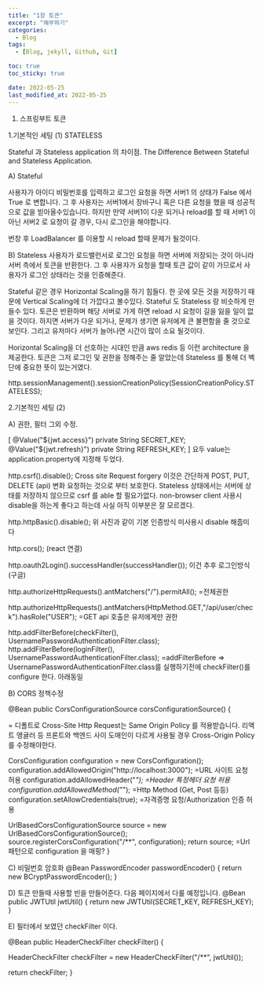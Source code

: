 ```yaml
---
title: "1장 토큰"
excerpt: "해부하기"
categories:
  - Blog
tags:
  - [Blog, jekyll, Github, Git]

toc: true
toc_sticky: true

date: 2022-05-25
last_modified_at: 2022-05-25
---
```


1. 스프링부트 토큰

1.기본적인 세팅 (1)
STATELESS

Stateful 과 Stateless application 의 차이점.
The Difference Between Stateful and Stateless Application.

A) Stateful

사용자가 아이디 비밀번호를 입력하고 로그인 요청을 하면 서버1 의 상태가 False 에서 True 로 변합니다.
그 후 사용자는 서버1에서 장바구니 혹은 다른 요청을 했을 때 성공적으로 값을 빋아올수있습니다.
하지만 만약 서버1이 다운 되거나 reload를 할 때 서버1 이 아닌 서버2 로 요청이 갈 경우, 다시 로그인을 해야합니다.

번창 후 LoadBalancer 를 이용할 시 reload 할때 문제가 될것이다.

B) Stateless
사용자가 로드밸런서로 로그인 요청을 하면 서버에 저장되는 것이 아니라 서버 측에서 토큰을 반환한다.
그 후 사용자가 요청을 할때 토큰 값이 같이 가므로서 사용자가 로그인 상태라는 것을 인증해준다.

Stateful 같은 경우 Horizontal Scaling을 하기 힘들다. 한 곳에 모든 것을 저장하기 때문에 Vertical Scaling에 더 가깝다고 볼수있다.
Stateful 도 Stateless 랑 비슷하게 만들수 있다. 토큰은 반환하며 해당 서버로 가게 하면 reload 시 요청이 길을 잃을 일이 없을 것이다.
하지면 서버가 다운 되거나, 문제가 생기면 유저에게 큰 불편함을 줄 것으로 보인다. 그리고 유저마다 서버가 늘어나면 시간이 많이 소요 될것이다.

Horizontal Scaling을 더 선호하는 시대인 만큼 aws redis 등 이런 architecture 을 제공한다.
토큰은 그저 로그인 및 권한을 정해주는 줄 알았는데 Stateless 를 통해 더 벡단에 중요한 뜻이 있는거였다.

http.sessionManagement().sessionCreationPolicy(SessionCreationPolicy.STATELESS);

2.기본적인 세팅 (2)

A) 권한, 필터 그외 수정.

[ @Value("${jwt.access}")
private String SECRET_KEY;
@Value("${jwt.refresh}")
private String REFRESH_KEY; ]
요두 value는 application.property에 지정해 두었다.

http.csrf().disable();
Cross site Request forgery
이것은 간단하게 POST, PUT, DELETE (api) 변화 요청하는 것으로 부터 보호한다.
Stateless 상태에서는 서버에 상태를 저장하지 않으므로 csrf 를 able 할 필요가없다.
non-browser client 사용시 disable을 하는게 좋다고 하는데 사실 아직 이부분은 잘 모르겠다.

http.httpBasic().disable();
위 사진과 같이 기본 인증방식
미사용시 disable 해줍미다

http.cors();
(react 연결)

http.oauth2Login().successHandler(successHandler());
이건 추후 로그인방식(구글)

http.authorizeHttpRequests().antMatchers("/").permitAll();
=전체권한

http.authorizeHttpRequests().antMatchers(HttpMethod.GET,"/api/user/check").hasRole("USER");
=GET api 호출은 유저에게만 권한

http.addFilterBefore(checkFilter(), UsernamePasswordAuthenticationFilter.class);
http.addFilterBefore(loginFilter(), UsernamePasswordAuthenticationFilter.class);
=addFilterBefore => UsernamePasswordAuthenticationFilter.class를 실행하기전에 checkFilter()를 configure 한다. 아래동일

B) CORS 정책수정

@Bean
public CorsConfigurationSource corsConfigurationSource() {

= 디폴트로 Cross-Site Http Request는 Same Origin Policy 를 적용받습니다.
리액트 앵귤러 등 프론트와 백엔드 사이 도매인이 다르게 사용될 경우 Cross-Origin Policy 를 수정해야한다.

CorsConfiguration configuration = new CorsConfiguration();
configuration.addAllowedOrigin("http://localhost:3000");
=URL 사이트 요청 허용
configuration.addAllowedHeader("_");
=Header 특정헤더 요청 허용
configuration.addAllowedMethod("_");
=Http Method (Get, Post 등등)
configuration.setAllowCredentials(true);
=자격증명 요청/Authorization 인증 허용

UrlBasedCorsConfigurationSource source = new UrlBasedCorsConfigurationSource();
source.registerCorsConfiguration("/\*\*", configuration);
return source;
=Url 패턴으로 configuration 을 매핑?
}

C) 비밀번호 암호화
@Bean
PasswordEncoder passwordEncoder() {
return new BCryptPasswordEncoder();
}

D) 토큰 만들때 사용할 빈을 만들어준다. 다음 페이지에서 다룰 예정입니다.
@Bean
public JWTUtil jwtUtil() {
return new JWTUtil(SECRET_KEY, REFRESH_KEY);
}

E) 필터에서 보였던 checkFilter 이다.

@Bean
public HeaderCheckFilter checkFilter() {

HeaderCheckFilter checkFilter = new HeaderCheckFilter("/\*\*", jwtUtil());

return checkFilter;
}
